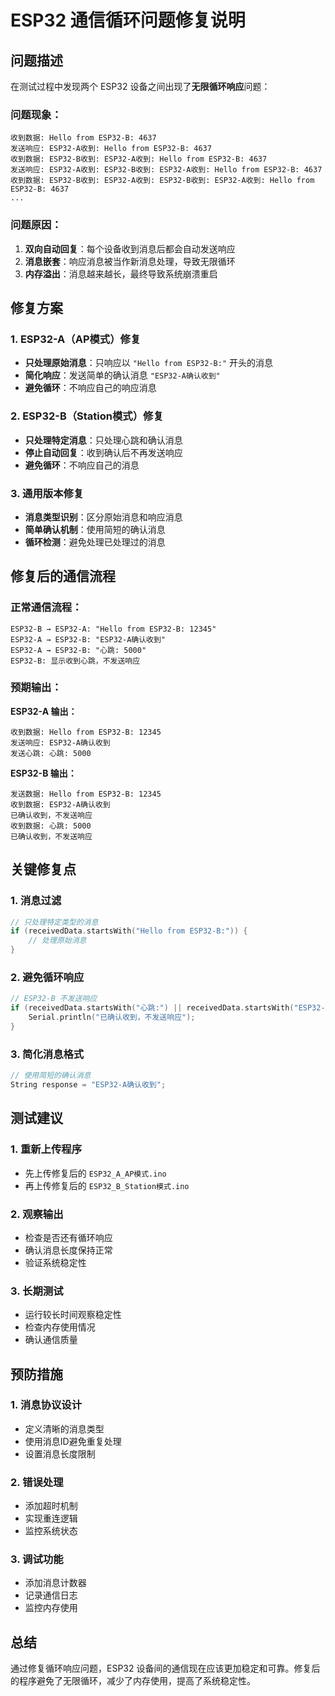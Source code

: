 # ESP32 通信循环问题修复说明

## 问题描述
在测试过程中发现两个 ESP32 设备之间出现了**无限循环响应**问题：

### 问题现象：
```
收到数据: Hello from ESP32-B: 4637
发送响应: ESP32-A收到: Hello from ESP32-B: 4637
收到数据: ESP32-B收到: ESP32-A收到: Hello from ESP32-B: 4637
发送响应: ESP32-A收到: ESP32-B收到: ESP32-A收到: Hello from ESP32-B: 4637
收到数据: ESP32-B收到: ESP32-A收到: ESP32-B收到: ESP32-A收到: Hello from ESP32-B: 4637
...
```

### 问题原因：
1. **双向自动回复**：每个设备收到消息后都会自动发送响应
2. **消息嵌套**：响应消息被当作新消息处理，导致无限循环
3. **内存溢出**：消息越来越长，最终导致系统崩溃重启

## 修复方案

### 1. ESP32-A（AP模式）修复
- **只处理原始消息**：只响应以 `"Hello from ESP32-B:"` 开头的消息
- **简化响应**：发送简单的确认消息 `"ESP32-A确认收到"`
- **避免循环**：不响应自己的响应消息

### 2. ESP32-B（Station模式）修复
- **只处理特定消息**：只处理心跳和确认消息
- **停止自动回复**：收到确认后不再发送响应
- **避免循环**：不响应自己的消息

### 3. 通用版本修复
- **消息类型识别**：区分原始消息和响应消息
- **简单确认机制**：使用简短的确认消息
- **循环检测**：避免处理已处理过的消息

## 修复后的通信流程

### 正常通信流程：
```
ESP32-B → ESP32-A: "Hello from ESP32-B: 12345"
ESP32-A → ESP32-B: "ESP32-A确认收到"
ESP32-A → ESP32-B: "心跳: 5000"
ESP32-B: 显示收到心跳，不发送响应
```

### 预期输出：

**ESP32-A 输出：**
```
收到数据: Hello from ESP32-B: 12345
发送响应: ESP32-A确认收到
发送心跳: 心跳: 5000
```

**ESP32-B 输出：**
```
发送数据: Hello from ESP32-B: 12345
收到数据: ESP32-A确认收到
已确认收到，不发送响应
收到数据: 心跳: 5000
已确认收到，不发送响应
```

## 关键修复点

### 1. 消息过滤
```cpp
// 只处理特定类型的消息
if (receivedData.startsWith("Hello from ESP32-B:")) {
    // 处理原始消息
}
```

### 2. 避免循环响应
```cpp
// ESP32-B 不发送响应
if (receivedData.startsWith("心跳:") || receivedData.startsWith("ESP32-A确认收到")) {
    Serial.println("已确认收到，不发送响应");
}
```

### 3. 简化消息格式
```cpp
// 使用简短的确认消息
String response = "ESP32-A确认收到";
```

## 测试建议

### 1. 重新上传程序
- 先上传修复后的 `ESP32_A_AP模式.ino`
- 再上传修复后的 `ESP32_B_Station模式.ino`

### 2. 观察输出
- 检查是否还有循环响应
- 确认消息长度保持正常
- 验证系统稳定性

### 3. 长期测试
- 运行较长时间观察稳定性
- 检查内存使用情况
- 确认通信质量

## 预防措施

### 1. 消息协议设计
- 定义清晰的消息类型
- 使用消息ID避免重复处理
- 设置消息长度限制

### 2. 错误处理
- 添加超时机制
- 实现重连逻辑
- 监控系统状态

### 3. 调试功能
- 添加消息计数器
- 记录通信日志
- 监控内存使用

## 总结
通过修复循环响应问题，ESP32 设备间的通信现在应该更加稳定和可靠。修复后的程序避免了无限循环，减少了内存使用，提高了系统稳定性。
